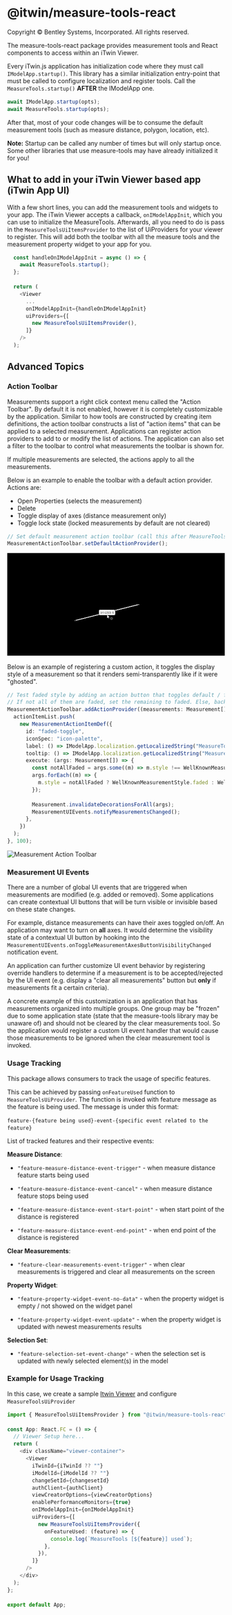 # @itwin/measure-tools-react

Copyright © Bentley Systems, Incorporated. All rights reserved.

The measure-tools-react package provides measurement tools and React components to access within an iTwin Viewer.

Every iTwin.js application has initialization code where they must call `IModelApp.startup()`. This library has a similar initialization entry-point that must be called to configure localization and register tools.
Call the `MeasureTools.startup()` **AFTER** the IModelApp one.

```typescript
await IModelApp.startup(opts);
await MeasureTools.startup(opts);
```

After that, most of your code changes will be to consume the default measurement tools (such as measure distance, polygon, location, etc).

**Note:** Startup can be called any number of times but will only startup once. Some other libraries that use measure-tools may have already initialized it for you!

## What to add in your iTwin Viewer based app (iTwin App UI)

With a few short lines, you can add the measurement tools and widgets to your app. The iTwin Viewer accepts a callback, `onIModelAppInit`, which you can use to initialize the MeasureTools. Afterwards, all you need to do is pass in the `MeasureToolsUiItemsProvider` to the list of UiProviders for your viewer to register. This will add both the toolbar with all the measure tools and the measurement property widget to your app for you.

```typescript
  const handleOnIModelAppInit = async () => {
    await MeasureTools.startup();
  };

  return (
    <Viewer
      ...
      onIModelAppInit={handleOnIModelAppInit}
      uiProviders={[
        new MeasureToolsUiItemsProvider(),
      ]}
    />
  );
```

## Advanced Topics

### Action Toolbar

Measurements support a right click context menu called the "Action Toolbar". By default it is not enabled, however it is completely customizable by the application. Similar to how tools are constructed by creating item definitions,
the action toolbar constructs a list of "action items" that can be applied to a selected measurement. Applications can register action providers to add to or modify the list of actions. The application can also set a filter to the toolbar
to control what measurements the toolbar is shown for.

If multiple measurements are selected, the actions apply to all the measurements.

Below is an example to enable the toolbar with a default action provider. Actions are:

- Open Properties (selects the measurement)
- Delete
- Toggle display of axes (distance measurement only)
- Toggle lock state (locked measurements by default are not cleared)

```typescript
// Set default measurement action toolbar (call this after MeasureTools.startup)
MeasurementActionToolbar.setDefaultActionProvider();
```

![Measurement Action Toolbar](https://github.com/iTwin/viewer-components-react/blob/master/packages/itwin/measure-tools/docs/images/MTDocs-ActionToolbar.gif?raw=true)

Below is an example of registering a custom action, it toggles the display style of a measurement so that it renders semi-transparently like if it were "ghosted".

```typescript
// Test faded style by adding an action button that toggles default / faded style
// If not all of them are faded, set the remaining to faded. Else, back to default.
MeasurementActionToolbar.addActionProvider((measurements: Measurement[], actionItemList: MeasurementActionItemDef[]) => {
  actionItemList.push(
    new MeasurementActionItemDef({
      id: "faded-toggle",
      iconSpec: "icon-palette",
      label: () => IModelApp.localization.getLocalizedString("MeasureTools:Generic.faded"),
      tooltip: () => IModelApp.localization.getLocalizedString("MeasureTools:Generic.faded"),
      execute: (args: Measurement[]) => {
        const notAllFaded = args.some((m) => m.style !== WellKnownMeasurementStyle.Faded);
        args.forEach((m) => {
          m.style = notAllFaded ? WellKnownMeasurementStyle.faded : WellKnownMeasurementStyle.Default;
        });

        Measurement.invalidateDecorationsForAll(args);
        MeasurementUIEvents.notifyMeasurementsChanged();
      },
    })
  );
}, 100);
```

![Measurement Action Toolbar](https://github.com/imodeljs/viewer-components-react/blob/master/packages/measure-tools/docs/images/MTDocs-ActionToolbar_CustomAction.gif?raw=true)

### Measurement UI Events

There are a number of global UI events that are triggered when measurements are modified (e.g. added or removed). Some applications can create contextual UI buttons that will be turn visible or invisible based on these state changes.

For example, distance measurements can have their axes toggled on/off. An application may want to turn on **all** axes. It would determine the visibility state of a contextual UI button by hooking into the `MeasurementUIEvents.onToggleMeasurementAxesButtonVisibilityChanged`
notification event.

An application can further customize UI event behavior by registering override handlers to determine if a measurement is to be accepted/rejected by the UI event (e.g. display a "clear all measurements" button but **only** if measurements fit a certain criteria).

A concrete example of this customization is an application that has measurements organized into multiple groups. One group may be "frozen" due to some application state (state that the measure-tools library may be unaware of) and should not be cleared by the clear measurements tool.
So the application would register a custom UI event handler that would cause those measurements to be ignored when the clear measurement tool is invoked.

### Usage Tracking

This package allows consumers to track the usage of specific features.

This can be achieved by passing `onFeatureUsed` function to `MeasureToolsUiProvider`. The function is invoked with feature message as the feature is being used. The message is under this format:

`feature-{feature being used}-event-{specific event related to the feature}`

List of tracked features and their respective events:

**Measure Distance**:

- `"feature-measure-distance-event-trigger"` - when measure distance feature starts being used

- `"feature-measure-distance-event-cancel"` - when measure distance feature stops being used

- `"feature-measure-distance-event-start-point"` - when start point of the distance is registered

- `"feature-measure-distance-event-end-point"` - when end point of the distance is registered

**Clear Measurements**:

- `"feature-clear-measurements-event-trigger"` - when clear measurements is triggered and clear all measurements on the screen

**Property Widget**:

- `"feature-property-widget-event-no-data"` - when the property widget is empty / not showed on the widget panel

- `"feature-property-widget-event-update"` - when the property widget is updated with newest measurements results

**Selection Set**:

- `"feature-selection-set-event-change"` - when the selection set is updated with newly selected element(s) in the model

### Example for Usage Tracking

In this case, we create a sample [Itwin Viewer](https://www.npmjs.com/package/@itwin/web-viewer-react) and configure `MeasureToolsUiProvider`

```ts
import { MeasureToolsUiItemsProvider } from "@itwin/measure-tools-react";

const App: React.FC = () => {
  // Viewer Setup here...
  return (
    <div className="viewer-container">
      <Viewer
        iTwinId={iTwinId ?? ""}
        iModelId={iModelId ?? ""}
        changeSetId={changesetId}
        authClient={authClient}
        viewCreatorOptions={viewCreatorOptions}
        enablePerformanceMonitors={true}
        onIModelAppInit={onIModelAppInit}
        uiProviders={[
          new MeasureToolsUiItemsProvider({
            onFeatureUsed: (feature) => {
              console.log(`MeasureTools [${feature}] used`);
            },
          }),
        ]}
      />
    </div>
  );
};

export default App;
```

